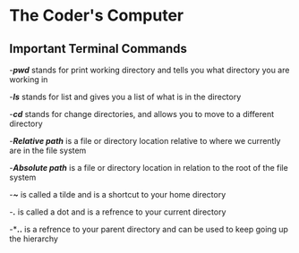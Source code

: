 # The Coder's Computer #

## **Important Terminal Commands** ##

-***pwd*** stands for print working directory and tells you what directory you are working in

-***ls*** stands for list and gives you a list of what is in the directory 

-***cd*** stands for change directories, and allows you to move to a different directory

-***Relative path*** is a file or directory location relative to where we currently are in the file system

-***Absolute path*** is a file or directory location in relation to the root of the file system

-***~*** is called a tilde and is a shortcut to your home directory 

-***.*** is called a dot and is a refrence to your current directory

-***..** is a refrence to your parent directory and can be used to keep going up the hierarchy